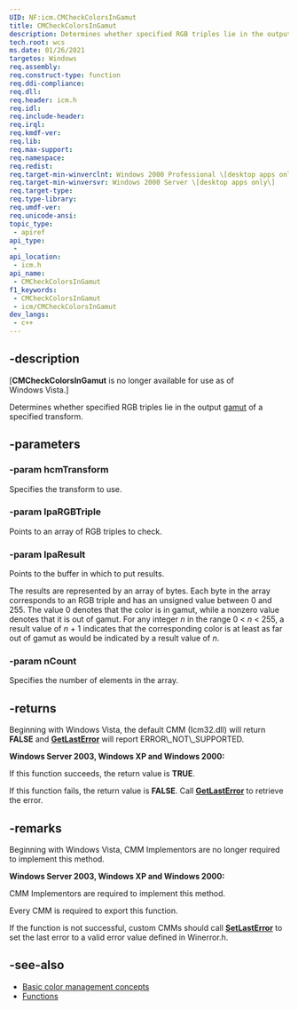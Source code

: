 ```yaml
---
UID: NF:icm.CMCheckColorsInGamut
title: CMCheckColorsInGamut
description: Determines whether specified RGB triples lie in the output [gamut](/windows/win32/wcs/g) of a specified transform.
tech.root: wcs
ms.date: 01/26/2021
targetos: Windows
req.assembly: 
req.construct-type: function
req.ddi-compliance: 
req.dll: 
req.header: icm.h
req.idl: 
req.include-header: 
req.irql: 
req.kmdf-ver: 
req.lib: 
req.max-support: 
req.namespace: 
req.redist: 
req.target-min-winverclnt: Windows 2000 Professional \[desktop apps only\]
req.target-min-winversvr: Windows 2000 Server \[desktop apps only\]
req.target-type: 
req.type-library: 
req.umdf-ver: 
req.unicode-ansi: 
topic_type:
 - apiref
api_type:
 - 
api_location:
 - icm.h
api_name:
 - CMCheckColorsInGamut
f1_keywords:
 - CMCheckColorsInGamut
 - icm/CMCheckColorsInGamut
dev_langs:
 - c++
---
```


## -description

\[**CMCheckColorsInGamut** is no longer available for use as of Windows Vista.\]

Determines whether specified RGB triples lie in the output [gamut](/windows/win32/wcs/g) of a specified transform.

## -parameters

### -param hcmTransform

Specifies the transform to use.

### -param lpaRGBTriple

Points to an array of RGB triples to check.

### -param lpaResult

Points to the buffer in which to put results.
    
The results are represented by an array of bytes. Each byte in the array corresponds to an RGB triple and has an unsigned value between 0 and 255. The value 0 denotes that the color is in gamut, while a nonzero value denotes that it is out of gamut. For any integer *n* in the range 0 \< *n* \< 255, a result value of *n* + 1 indicates that the corresponding color is at least as far out of gamut as would be indicated by a result value of *n*.

### -param nCount

Specifies the number of elements in the array.

## -returns

Beginning with Windows Vista, the default CMM (Icm32.dll) will return **FALSE** and [**GetLastError**](https://msdn.microsoft.com/en-us/library/ms679360\(v=vs.85\)) will report ERROR\_NOT\_SUPPORTED.

**Windows Server 2003, Windows XP and Windows 2000:**

If this function succeeds, the return value is **TRUE**.

If this function fails, the return value is **FALSE**. Call [**GetLastError**](https://msdn.microsoft.com/en-us/library/ms679360\(v=vs.85\)) to retrieve the error.

## -remarks

Beginning with Windows Vista, CMM Implementors are no longer required to implement this method.

**Windows Server 2003, Windows XP and Windows 2000:**

CMM Implementors are required to implement this method.

Every CMM is required to export this function.

If the function is not successful, custom CMMs should call [**SetLastError**](https://msdn.microsoft.com/en-us/library/ms680627\(v=vs.85\)) to set the last error to a valid error value defined in Winerror.h.

## -see-also

* [Basic color management concepts](https://msdn.microsoft.com/en-us/library/dd371805\(v=vs.85\))
* [Functions](dd316902\(v=vs.85\).md)
